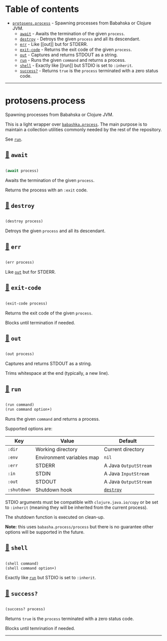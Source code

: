 # Table of contents
-  [`protosens.process`](#protosens.process)  - Spawning processes from Babahska or Clojure JVM.
    -  [`await`](#protosens.process/await) - Awaits the termination of the given <code>process</code>.
    -  [`destroy`](#protosens.process/destroy) - Detroys the given <code>process</code> and all its descendant.
    -  [`err`](#protosens.process/err) - Like [[out]] but for STDERR.
    -  [`exit-code`](#protosens.process/exit-code) - Returns the exit code of the given <code>process</code>.
    -  [`out`](#protosens.process/out) - Captures and returns STDOUT as a string.
    -  [`run`](#protosens.process/run) - Runs the given <code>command</code> and returns a process.
    -  [`shell`](#protosens.process/shell) - Exactly like [[run]] but STDIO is set to <code>:inherit</code>.
    -  [`success?`](#protosens.process/success?) - Returns <code>true</code> is the <code>process</code> terminated with a zero status code.

-----
# <a name="protosens.process">protosens.process</a>


Spawning processes from Babahska or Clojure JVM.

   This is a light wrapper over [`babashka.process`](https://github.com/babashka/process).
   The main purpose is to maintain a collection utilities commonly needed by the rest
   of the repository.
  
   See [`run`](#protosens.process/run).




## <a name="protosens.process/await">[:page_facing_up:](https://github.com/protosens/monorepo.cljc/blob/develop/module/process/src/main/clj/protosens/process.clj#L97-L105) `await`</a>
``` clojure

(await process)
```


Awaits the termination of the given `process`.
  
   Returns the process with an `:exit` code.

## <a name="protosens.process/destroy">[:page_facing_up:](https://github.com/protosens/monorepo.cljc/blob/develop/module/process/src/main/clj/protosens/process.clj#L109-L115) `destroy`</a>
``` clojure

(destroy process)
```


Detroys the given `process` and all its descendant.

## <a name="protosens.process/err">[:page_facing_up:](https://github.com/protosens/monorepo.cljc/blob/develop/module/process/src/main/clj/protosens/process.clj#L119-L126) `err`</a>
``` clojure

(err process)
```


Like [`out`](#protosens.process/out) but for STDERR.

## <a name="protosens.process/exit-code">[:page_facing_up:](https://github.com/protosens/monorepo.cljc/blob/develop/module/process/src/main/clj/protosens/process.clj#L130-L138) `exit-code`</a>
``` clojure

(exit-code process)
```


Returns the exit code of the given `process`.

   Blocks until termination if needed.

## <a name="protosens.process/out">[:page_facing_up:](https://github.com/protosens/monorepo.cljc/blob/develop/module/process/src/main/clj/protosens/process.clj#L142-L151) `out`</a>
``` clojure

(out process)
```


Captures and returns STDOUT as a string.
  
   Trims whitespace at the end (typically, a new line).

## <a name="protosens.process/run">[:page_facing_up:](https://github.com/protosens/monorepo.cljc/blob/develop/module/process/src/main/clj/protosens/process.clj#L41-L75) `run`</a>
``` clojure

(run command)
(run command option+)
```


Runs the given `command` and returns a process.

   Supported options are:

   | Key         | Value                       | Default                |
   |-------------|-----------------------------|------------------------|
   | `:dir`      | Working directory           | Current directory      |
   | `:env`      | Environment variables map   | `nil`                  |
   | `:err`      | STDERR                      | A Java `OutputStream`  |
   | `:in`       | STDIN                       | A Java `InputStream`   |
   | `:out`      | STDOUT                      | A Java `OutputStream`  |
   | `:shutdown` | Shutdown hook               | [`destroy`](#protosens.process/destroy)            |

   STDIO arguments must be compatible with `clojure.java.io/copy` or be set to `:inherit`
   (meaning they will be inherited from the current process).

   The shutdown function is executed on clean-up.
  
   **Note:** this uses `babasha.process/process` but there is no guarantee other options will
   be supported in the future.

## <a name="protosens.process/shell">[:page_facing_up:](https://github.com/protosens/monorepo.cljc/blob/develop/module/process/src/main/clj/protosens/process.clj#L19-L37) `shell`</a>
``` clojure

(shell command)
(shell command option+)
```


Exactly like [`run`](#protosens.process/run) but STDIO is set to `:inherit`.

## <a name="protosens.process/success?">[:page_facing_up:](https://github.com/protosens/monorepo.cljc/blob/develop/module/process/src/main/clj/protosens/process.clj#L155-L163) `success?`</a>
``` clojure

(success? process)
```


Returns `true` is the `process` terminated with a zero status code.
  
   Blocks until temrination if needed.

-----
